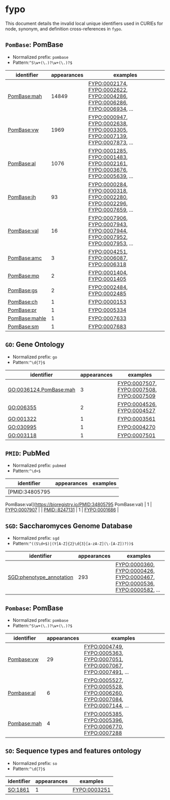 # fypo

This document details the invalid local unique identifiers used in CURIEs
for node, synonym, and definition cross-references in `fypo`.


## `PomBase`: PomBase

- Normalized prefix: `pombase`
- Pattern:`^S\w+(\.)?\w+(\.)?$`


| identifier                                            |   appearances | examples                                                                                                                                                                                                                                                                     |
|-------------------------------------------------------|---------------|------------------------------------------------------------------------------------------------------------------------------------------------------------------------------------------------------------------------------------------------------------------------------|
| [PomBase:mah](https://bioregistry.io/PomBase:mah)     |         14849 | [FYPO:0002174](https://bioregistry.io/FYPO:0002174), [FYPO:0002622](https://bioregistry.io/FYPO:0002622), [FYPO:0004286](https://bioregistry.io/FYPO:0004286), [FYPO:0006286](https://bioregistry.io/FYPO:0006286), [FYPO:0006934](https://bioregistry.io/FYPO:0006934), ... |
| [PomBase:vw](https://bioregistry.io/PomBase:vw)       |          1969 | [FYPO:0000947](https://bioregistry.io/FYPO:0000947), [FYPO:0002638](https://bioregistry.io/FYPO:0002638), [FYPO:0003305](https://bioregistry.io/FYPO:0003305), [FYPO:0007139](https://bioregistry.io/FYPO:0007139), [FYPO:0007873](https://bioregistry.io/FYPO:0007873), ... |
| [PomBase:al](https://bioregistry.io/PomBase:al)       |          1076 | [FYPO:0001285](https://bioregistry.io/FYPO:0001285), [FYPO:0001483](https://bioregistry.io/FYPO:0001483), [FYPO:0002161](https://bioregistry.io/FYPO:0002161), [FYPO:0003676](https://bioregistry.io/FYPO:0003676), [FYPO:0005639](https://bioregistry.io/FYPO:0005639), ... |
| [PomBase:jh](https://bioregistry.io/PomBase:jh)       |            93 | [FYPO:0000284](https://bioregistry.io/FYPO:0000284), [FYPO:0000318](https://bioregistry.io/FYPO:0000318), [FYPO:0002280](https://bioregistry.io/FYPO:0002280), [FYPO:0002296](https://bioregistry.io/FYPO:0002296), [FYPO:0007659](https://bioregistry.io/FYPO:0007659), ... |
| [PomBase:val](https://bioregistry.io/PomBase:val)     |            16 | [FYPO:0007906](https://bioregistry.io/FYPO:0007906), [FYPO:0007943](https://bioregistry.io/FYPO:0007943), [FYPO:0007944](https://bioregistry.io/FYPO:0007944), [FYPO:0007952](https://bioregistry.io/FYPO:0007952), [FYPO:0007953](https://bioregistry.io/FYPO:0007953), ... |
| [PomBase:amc](https://bioregistry.io/PomBase:amc)     |             3 | [FYPO:0004251](https://bioregistry.io/FYPO:0004251), [FYPO:0006087](https://bioregistry.io/FYPO:0006087), [FYPO:0006318](https://bioregistry.io/FYPO:0006318)                                                                                                                |
| [PomBase:mp](https://bioregistry.io/PomBase:mp)       |             2 | [FYPO:0001404](https://bioregistry.io/FYPO:0001404), [FYPO:0001405](https://bioregistry.io/FYPO:0001405)                                                                                                                                                                     |
| [PomBase:gs](https://bioregistry.io/PomBase:gs)       |             2 | [FYPO:0002484](https://bioregistry.io/FYPO:0002484), [FYPO:0002485](https://bioregistry.io/FYPO:0002485)                                                                                                                                                                     |
| [PomBase:ch](https://bioregistry.io/PomBase:ch)       |             1 | [FYPO:0000153](https://bioregistry.io/FYPO:0000153)                                                                                                                                                                                                                          |
| [PomBase:pr](https://bioregistry.io/PomBase:pr)       |             1 | [FYPO:0005334](https://bioregistry.io/FYPO:0005334)                                                                                                                                                                                                                          |
| [PomBase:mahle](https://bioregistry.io/PomBase:mahle) |             1 | [FYPO:0007633](https://bioregistry.io/FYPO:0007633)                                                                                                                                                                                                                          |
| [PomBase:sm](https://bioregistry.io/PomBase:sm)       |             1 | [FYPO:0007683](https://bioregistry.io/FYPO:0007683)                                                                                                                                                                                                                          |

## `GO`: Gene Ontology

- Normalized prefix: `go`
- Pattern:`^\d{7}$`


| identifier                                                              |   appearances | examples                                                                                                                                                      |
|-------------------------------------------------------------------------|---------------|---------------------------------------------------------------------------------------------------------------------------------------------------------------|
| [GO:0036124,PomBase:mah](https://bioregistry.io/GO:0036124,PomBase:mah) |             3 | [FYPO:0007507](https://bioregistry.io/FYPO:0007507), [FYPO:0007508](https://bioregistry.io/FYPO:0007508), [FYPO:0007509](https://bioregistry.io/FYPO:0007509) |
| [GO:006355](https://bioregistry.io/GO:006355)                           |             2 | [FYPO:0004526](https://bioregistry.io/FYPO:0004526), [FYPO:0004527](https://bioregistry.io/FYPO:0004527)                                                      |
| [GO:001322](https://bioregistry.io/GO:001322)                           |             1 | [FYPO:0003561](https://bioregistry.io/FYPO:0003561)                                                                                                           |
| [GO:030995](https://bioregistry.io/GO:030995)                           |             1 | [FYPO:0004270](https://bioregistry.io/FYPO:0004270)                                                                                                           |
| [GO:003118](https://bioregistry.io/GO:003118)                           |             1 | [FYPO:0007501](https://bioregistry.io/FYPO:0007501)                                                                                                           |

## `PMID`: PubMed

- Normalized prefix: `pubmed`
- Pattern:`^\d+$`


| identifier                                            |   appearances | examples                                            |
|-------------------------------------------------------|---------------|-----------------------------------------------------|
| [PMID:34805795
PomBase:val](https://bioregistry.io/PMID:34805795
PomBase:val)                                                       |             1 | [FYPO:0007907](https://bioregistry.io/FYPO:0007907) |
| [PMID::8247131](https://bioregistry.io/PMID::8247131) |             1 | [FYPO:0001686](https://bioregistry.io/FYPO:0001686) |

## `SGD`: Saccharomyces Genome Database

- Normalized prefix: `sgd`
- Pattern:`^((S\d+$)|(Y[A-Z]{2}\d{3}[a-zA-Z](\-[A-Z])?))$`


| identifier                                                                  |   appearances | examples                                                                                                                                                                                                                                                                     |
|-----------------------------------------------------------------------------|---------------|------------------------------------------------------------------------------------------------------------------------------------------------------------------------------------------------------------------------------------------------------------------------------|
| [SGD:phenotype_annotation](https://bioregistry.io/SGD:phenotype_annotation) |           293 | [FYPO:0000360](https://bioregistry.io/FYPO:0000360), [FYPO:0000426](https://bioregistry.io/FYPO:0000426), [FYPO:0000467](https://bioregistry.io/FYPO:0000467), [FYPO:0000536](https://bioregistry.io/FYPO:0000536), [FYPO:0000582](https://bioregistry.io/FYPO:0000582), ... |

## `Pombase`: PomBase

- Normalized prefix: `pombase`
- Pattern:`^S\w+(\.)?\w+(\.)?$`


| identifier                                        |   appearances | examples                                                                                                                                                                                                                                                                     |
|---------------------------------------------------|---------------|------------------------------------------------------------------------------------------------------------------------------------------------------------------------------------------------------------------------------------------------------------------------------|
| [Pombase:vw](https://bioregistry.io/Pombase:vw)   |            29 | [FYPO:0004749](https://bioregistry.io/FYPO:0004749), [FYPO:0005363](https://bioregistry.io/FYPO:0005363), [FYPO:0007051](https://bioregistry.io/FYPO:0007051), [FYPO:0007067](https://bioregistry.io/FYPO:0007067), [FYPO:0007491](https://bioregistry.io/FYPO:0007491), ... |
| [Pombase:al](https://bioregistry.io/Pombase:al)   |             6 | [FYPO:0005527](https://bioregistry.io/FYPO:0005527), [FYPO:0005528](https://bioregistry.io/FYPO:0005528), [FYPO:0006260](https://bioregistry.io/FYPO:0006260), [FYPO:0007084](https://bioregistry.io/FYPO:0007084), [FYPO:0007144](https://bioregistry.io/FYPO:0007144), ... |
| [Pombase:mah](https://bioregistry.io/Pombase:mah) |             4 | [FYPO:0005385](https://bioregistry.io/FYPO:0005385), [FYPO:0005396](https://bioregistry.io/FYPO:0005396), [FYPO:0006770](https://bioregistry.io/FYPO:0006770), [FYPO:0007288](https://bioregistry.io/FYPO:0007288)                                                           |

## `SO`: Sequence types and features ontology

- Normalized prefix: `so`
- Pattern:`^\d{7}$`


| identifier                                |   appearances | examples                                            |
|-------------------------------------------|---------------|-----------------------------------------------------|
| [SO:1861](https://bioregistry.io/SO:1861) |             1 | [FYPO:0003251](https://bioregistry.io/FYPO:0003251) |


